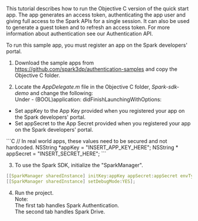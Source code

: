 This tutorial describes how to run the Objective C version of the quick start app.
The app generates an access token, authenticating the app user and giving full access to the Spark APIs for a single session.
It can also be used to generate a guest token and to refresh an access token. 
For more information about authentication see our Authentication API.

To run this sample app, you must register an app on the Spark developers' portal.

1) Download the sample apps from https://github.com/spark3dp/authentication-samples and copy the Objective C folder. 

2) Locate the _AppDelegate.m_ file in the Objective C folder, _Spark-sdk-demo_ and change the following:<br>
    Under - (BOOL)application: didFinishLaunchingWithOptions:
<ul>
  <li> Set appKey to the App Key provided when you registered your app on the Spark developers' portal.</li>
  <li> Set appSecret to the App Secret provided when you registered your app on the Spark developers' portal.</li>
</ul>	
```C
// In real world apps, these values need to be secured and not hardcoded.
NSString *appKey = "INSERT_APP_KEY_HERE";
NSString * appSecret = "INSERT_SECRET_HERE";
```

3)  To use the Spark SDK, initialize the "SparkManager".
```C
[[SparkManager sharedInstance] initKey:appKey appSecret:appSecret envType:SPARK_ENV_TYPE_SANBOX];
[[SparkManager sharedInstance] setDebugMode:YES]; 
```

4) Run the project.</br>
Note:</br>
The first tab handles Spark Authentication.</br>
The second tab handles Spark Drive.